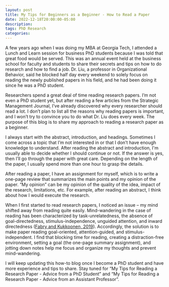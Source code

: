 ```yaml
---
layout: post
title: My Tips for Beginners as a Beginner - How to Read a Paper
date: 2022-12-18T20:00:00-05:00
description:
tags: PhD Research
categories:
---
```


A few years ago when I was doing my MBA at Georgia Tech, I attended a Lunch and Learn session for business PhD students because I was told that great food would be served. This was an annual event held at the business school for faculty and students to share their secrets and tips on how to do research and how to find a job. Dr. Liu, a professor in Organizational Behavior, said he blocked half day every weekend to solely focus on reading the newly published papers in his field, and he had been doing it since he was a PhD student. 

Researchers spend a great deal of time reading research papers. I’m not even a PhD student yet, but after reading a few articles from the Strategic Management Journal, I’ve already discovered why every researcher should read a lot. I don’t plan to list all the reasons why reading papers is important, and I won’t try to convince you to do what Dr. Liu does every week. The purpose of this blog is to share my approach to reading a research paper as a beginner.

I always start with the abstract, introduction, and headings. Sometimes I come across a topic that I’m not interested in or that I don’t have enough knowledge to understand. After reading the abstract and introduction, I'm usually able to decide whether I should continue or not. If the answer is yes, then I’ll go through the paper with great care. Depending on the length of the paper, I usually spend more than one hour to grasp the details.

After reading a paper, I have an assignment for myself, which is to write a one-page review that summarizes the main points and my opinion of the paper. “My opinion” can be my opinion of the quality of the idea, impact of the research, limitations, etc. For example, after reading an abstract, I think about how I would execute the research. 

When I first started to read research papers, I noticed an issue – my mind shifted away from reading quite easily. Mind-wandering in the case of reading has been characterized by task-unrelatedness, the absence of goal-directedness, stimulus-independence, unguided attention, and inward directedness ([Fabry and Kukkoonen, 2019](https://doi.org/10.3389/fpsyg.2018.02648)). Accordingly, the solution is to make paper reading goal-oriented, attention-guided, and stimulus-independent. I find that blocking time for reading, creating a distraction-free environment, setting a goal (the one-page summary assignment), and jotting down notes help me focus and organize my thoughts and prevent mind-wandering. 

I will keep updating this how-to blog once I become a PhD student and have more experience and tips to share. Stay tuned for “My Tips for Reading a Research Paper - Advice from a PhD Student” and “My Tips for Reading a Research Paper - Advice from an Assistant Professor”. 
